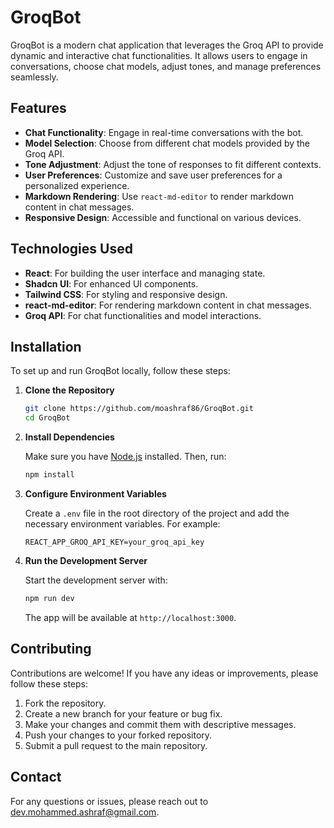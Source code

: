 # GroqBot

GroqBot is a modern chat application that leverages the Groq API to provide dynamic and interactive chat functionalities. It allows users to engage in conversations, choose chat models, adjust tones, and manage preferences seamlessly.

## Features

- **Chat Functionality**: Engage in real-time conversations with the bot.
- **Model Selection**: Choose from different chat models provided by the Groq API.
- **Tone Adjustment**: Adjust the tone of responses to fit different contexts.
- **User Preferences**: Customize and save user preferences for a personalized experience.
- **Markdown Rendering**: Use `react-md-editor` to render markdown content in chat messages.
- **Responsive Design**: Accessible and functional on various devices.

## Technologies Used

- **React**: For building the user interface and managing state.
- **Shadcn UI**: For enhanced UI components.
- **Tailwind CSS**: For styling and responsive design.
- **react-md-editor**: For rendering markdown content in chat messages.
- **Groq API**: For chat functionalities and model interactions.

## Installation

To set up and run GroqBot locally, follow these steps:

1. **Clone the Repository**

   ```bash
   git clone https://github.com/moashraf86/GroqBot.git
   cd GroqBot
   ```

2. **Install Dependencies**

   Make sure you have [Node.js](https://nodejs.org/) installed. Then, run:

   ```bash
   npm install
   ```

3. **Configure Environment Variables**

   Create a `.env` file in the root directory of the project and add the necessary environment variables. For example:

   ```env
   REACT_APP_GROQ_API_KEY=your_groq_api_key
   ```

4. **Run the Development Server**

   Start the development server with:

   ```bash
   npm run dev
   ```

   The app will be available at `http://localhost:3000`.

## Contributing

Contributions are welcome! If you have any ideas or improvements, please follow these steps:

1. Fork the repository.
2. Create a new branch for your feature or bug fix.
3. Make your changes and commit them with descriptive messages.
4. Push your changes to your forked repository.
5. Submit a pull request to the main repository.

## Contact

For any questions or issues, please reach out to [dev.mohammed.ashraf@gmail.com](mailto:dev.mohammed.ashraf@gmail.com).
